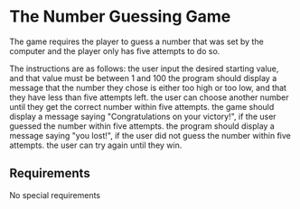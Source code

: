 # The Number Guessing Game
The game requires the player to guess a number that was set by the computer and the player only has five attempts to do so. 

The instructions are as follows:
 the user input the desired starting value, and that value must be between 1 and 100
 the program should display a message that the number they chose is either too high or too low, and that they have less than five attempts left.
 the user can choose another number until they get the correct number within five attempts.
 the game should display a message saying "Congratulations on your victory!", if the user guessed the number within five attempts.
 the program should display a message saying "you lost!", if the user did not guess the number within five attempts.
 the user can try again until they win.


## Requirements
No special requirements



